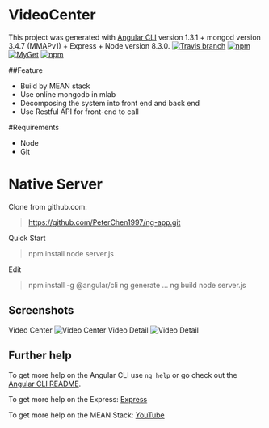 # VideoCenter

This project was generated with [Angular CLI](https://github.com/angular/angular-cli) version 1.3.1 + mongod version 3.4.7 (MMAPv1) + Express + Node version 8.3.0.
[![Travis branch](https://img.shields.io/travis/rust-lang/rust/master.svg)]()  [![npm](https://img.shields.io/npm/v/npm.svg)]()  [![MyGet](https://img.shields.io/myget/mongodb/v/MongoDB.Driver.Core.svg)]() [![npm](https://img.shields.io/npm/l/express.svg)]()

##Feature
- Build by MEAN stack
- Use online mongodb in mlab
- Decomposing the system into front end and back end
- Use Restful API for front-end to call

#Requirements
- Node
- Git

# Native Server
Clone from github.com:
> https://github.com/PeterChen1997/ng-app.git

Quick Start
> npm install
> node server.js

Edit
> npm install -g @angular/cli
> ng generate ...
> ng build
> node server.js

## Screenshots
Video Center
![Video Center](http://img.blog.csdn.net/20170909093348770?watermark/2/text/aHR0cDovL2Jsb2cuY3Nkbi5uZXQvd2VpeGluXzMxMzQ3ODMx/font/5a6L5L2T/fontsize/400/fill/I0JBQkFCMA==/dissolve/70/gravity/SouthEast)
Video Detail
![Video Detail](http://img.blog.csdn.net/20170909093405715?watermark/2/text/aHR0cDovL2Jsb2cuY3Nkbi5uZXQvd2VpeGluXzMxMzQ3ODMx/font/5a6L5L2T/fontsize/400/fill/I0JBQkFCMA==/dissolve/70/gravity/SouthEast)

## Further help

To get more help on the Angular CLI use `ng help` or go check out the [Angular CLI README](https://github.com/angular/angular-cli/blob/master/README.md).

To get more help on the Express: [Express](http://www.expressjs.com.cn/)

To get more help on the MEAN Stack: [YouTube](https://www.youtube.com/channel/UC80PWRj_ZU8Zu0HSMNVwKWw)
